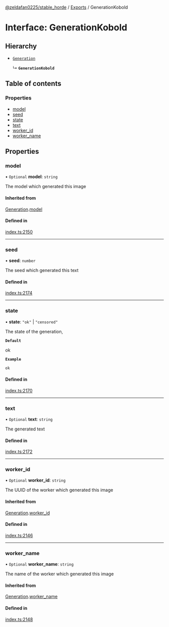 [@zeldafan0225/stable_horde](../README.md) / [Exports](../modules.md) / GenerationKobold

# Interface: GenerationKobold

## Hierarchy

- [`Generation`](Generation.md)

  ↳ **`GenerationKobold`**

## Table of contents

### Properties

- [model](GenerationKobold.md#model)
- [seed](GenerationKobold.md#seed)
- [state](GenerationKobold.md#state)
- [text](GenerationKobold.md#text)
- [worker\_id](GenerationKobold.md#worker_id)
- [worker\_name](GenerationKobold.md#worker_name)

## Properties

### model

• `Optional` **model**: `string`

The model which generated this image

#### Inherited from

[Generation](Generation.md).[model](Generation.md#model)

#### Defined in

[index.ts:2150](https://github.com/ZeldaFan0225/stable_horde/blob/ca96654/index.ts#L2150)

___

### seed

• **seed**: `number`

The seed which generated this text

#### Defined in

[index.ts:2174](https://github.com/ZeldaFan0225/stable_horde/blob/ca96654/index.ts#L2174)

___

### state

• **state**: ``"ok"`` \| ``"censored"``

The state of the generation,

**`Default`**

ok

**`Example`**

```ts
ok
```

#### Defined in

[index.ts:2170](https://github.com/ZeldaFan0225/stable_horde/blob/ca96654/index.ts#L2170)

___

### text

• `Optional` **text**: `string`

The generated text

#### Defined in

[index.ts:2172](https://github.com/ZeldaFan0225/stable_horde/blob/ca96654/index.ts#L2172)

___

### worker\_id

• `Optional` **worker\_id**: `string`

The UUID of the worker which generated this image

#### Inherited from

[Generation](Generation.md).[worker_id](Generation.md#worker_id)

#### Defined in

[index.ts:2146](https://github.com/ZeldaFan0225/stable_horde/blob/ca96654/index.ts#L2146)

___

### worker\_name

• `Optional` **worker\_name**: `string`

The name of the worker which generated this image

#### Inherited from

[Generation](Generation.md).[worker_name](Generation.md#worker_name)

#### Defined in

[index.ts:2148](https://github.com/ZeldaFan0225/stable_horde/blob/ca96654/index.ts#L2148)
